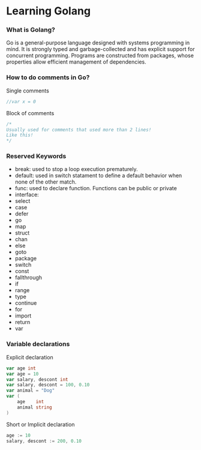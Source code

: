 # Learning Golang

### What is Golang?
Go is a general-purpose language designed with systems programming in mind. It is strongly typed and garbage-collected and has explicit support for concurrent programming. Programs are constructed from packages, whose properties allow efficient management of dependencies.


### How to do comments in Go?

Single comments
``` Go
//var x = 0
```

Block of comments
``` Go
/* 
Usually used for comments that used more than 2 lines!
Like this!
*/
```

### Reserved Keywords
- break: used to stop a loop execution prematurely.
- default: used in switch statament to define a default behavior when none of the other match. 
- func:  used to declare function. Functions can be public or private
- interface: 
- select
- case 
- defer
- go           
- map          
- struct
- chan         
- else         
- goto         
- package      
- switch
- const        
- fallthrough  
- if           
- range        
- type
- continue     
- for          
- import       
- return       
- var

### Variable declarations

Explicit declaration
``` Go
var age int
var age = 10
var salary, descont int
var salary, descont = 100, 0.10
var animal = "Dog"
var (
	age    int
	animal string
)
```

Short or Implicit declaration
``` Go
age := 10
salary, descont := 200, 0.10
```